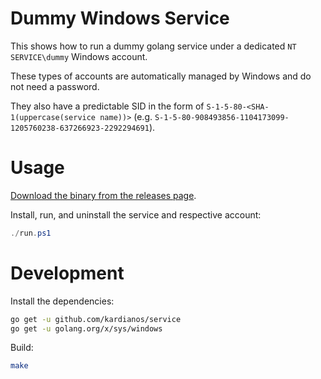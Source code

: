# Dummy Windows Service

This shows how to run a dummy golang service under a dedicated `NT SERVICE\dummy` Windows account.

These types of accounts are automatically managed by Windows and do not need a password.

They also have a predictable SID in the form of `S-1-5-80-<SHA-1(uppercase(service name))>` (e.g. `S-1-5-80-908493856-1104173099-1205760238-637266923-2292294691`).

# Usage

[Download the binary from the releases page](https://github.com/rgl/dummy-windows-service/releases).

Install, run, and uninstall the service and respective account:

```powershell
./run.ps1
```

# Development

Install the dependencies:

```bash
go get -u github.com/kardianos/service
go get -u golang.org/x/sys/windows
```

Build:

```bash
make
```
